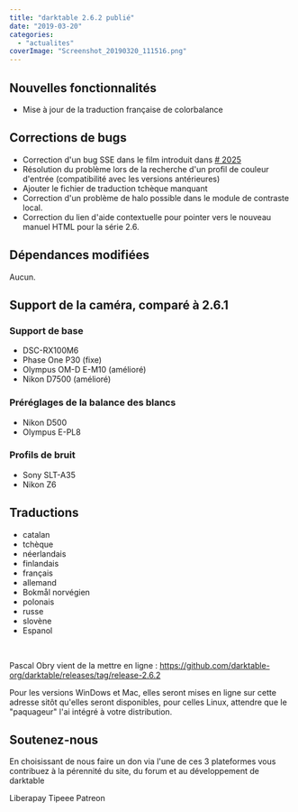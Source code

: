 ```yaml
---
title: "darktable 2.6.2 publié"
date: "2019-03-20"
categories: 
  - "actualites"
coverImage: "Screenshot_20190320_111516.png"
---
```


## Nouvelles fonctionnalités

- Mise à jour de la traduction française de colorbalance

## Corrections de bugs

- Correction d'un bug SSE dans le film introduit dans [\# 2025](https://github.com/darktable-org/darktable/pull/2025)
- Résolution du problème lors de la recherche d'un profil de couleur d'entrée (compatibilité avec les versions antérieures)
- Ajouter le fichier de traduction tchèque manquant
- Correction d'un problème de halo possible dans le module de contraste local.
- Correction du lien d'aide contextuelle pour pointer vers le nouveau manuel HTML pour la série 2.6.

## Dépendances modifiées

Aucun.

## Support de la caméra, comparé à 2.6.1

### Support de base

- DSC-RX100M6
- Phase One P30 (fixe)
- Olympus OM-D E-M10 (amélioré)
- Nikon D7500 (amélioré)

### Préréglages de la balance des blancs

- Nikon D500
- Olympus E-PL8

### Profils de bruit

- Sony SLT-A35
- Nikon Z6

## Traductions

- catalan
- tchèque
- néerlandais
- finlandais
- français
- allemand
- Bokmål norvégien
- polonais
- russe
- slovène
- Espanol

 

Pascal Obry vient de la mettre en ligne : https://github.com/darktable-org/darktable/releases/tag/release-2.6.2

Pour les versions WinDows et Mac, elles seront mises en ligne sur cette adresse sitôt qu'elles seront disponibles, pour celles Linux, attendre que le "paquageur" l'ai intégré à votre distribution.

## Soutenez-nous

En choisissant de nous faire un don via l'une de ces 3 plateformes vous contribuez à la pérennité du site, du forum et au développement de darktable

Liberapay Tipeee Patreon
